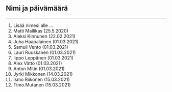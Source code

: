 ## Nimi ja päivämäärä

---

1. Lisää nimesi alle ...
2. Matti Mallikas (25.5.2020)
3. Aleksi Kinnunen (22.02.2021)
4. Juha Haapalainen (01.03.2021)
5. Samuli Vento (01.03.2021)
6. Lauri Ruuskanen (01.03.2021)
7. Iippo Leppänen (01.03.2021)
8. Alex Vättö (01.03.2021)
9. Anton Mitin (01.03.2021)
10. Jyrki Mikkonen (14.03.2021)
11. Ismo Riikonen (15.03.2021)
12. Timo.Mutanen (15.03.2021)

